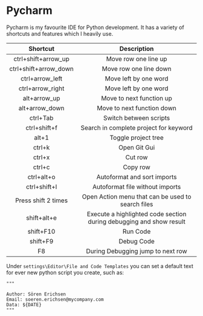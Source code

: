 # Pycharm
Pycharm is my favourite IDE for Python development. It has a variety of shortcuts and features which I heavily use. 

| Shortcut | Description|
|:----: |:----:|
| ctrl+shift+arrow_up| Move row one line up|
| ctrl+shift+arrow_down | Move row one line down |
| ctrl+arrow_left | Move left by one word |
| ctrl+arrow_right | Move left by one word |
| alt+arrow_up | Move to next function up |
| alt+arrow_down | Move to next function down |
| ctrl+Tab | Switch between scripts |
| ctrl+shift+f | Search in complete project for keyword |
| alt+1 | Toggle project tree |
| ctrl+k | Open Git Gui |
| ctrl+x | Cut row |
| ctrl+c | Copy row |
| ctrl+alt+o | Autoformat and sort imports |
| ctrl+shift+l | Autoformat file without imports |
| Press shift 2 times | Open Action menu that can be used to search files |
| shift+alt+e | Execute a highlighted code section during debugging and show result |
| shift+F10 | Run Code |
| shift+F9 | Debug Code |
| F8 | During Debugging jump to next row |

Under ```settings\Editor\File and Code Templates``` you can set a default text for ever new python script you create, such as:
```
"""

Author: Sören Erichsen
Email: soeren.erichsen@mycompany.com
Data: ${DATE}
"""
```

